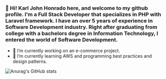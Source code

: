 ### 👋 Hi! Karl John Honrado here, and welcome to my github profile. I'm a Full Stack Developer that specializes in PHP with Laravel framework. I have an over 5 years of experience in Software Development industry. Right after graduating from college with a bachelors degree in Information Technology, I entered the world of Software Development.

- 🔭 I’m currently working on an e-commerce project.
- 🌱 I’m currently learning AWS and programming best practices and design patterns.

![Anurag's GitHub stats](https://github-readme-stats.vercel.app/api?username=honradokarl&show_icons=true&theme=radical)

<!--
**honradokarl/honradokarl** is a ✨ _special_ ✨ repository because its `README.md` (this file) appears on your GitHub profile.

Here are some ideas to get you started:

- 🔭 I’m currently working on ...
- 🌱 I’m currently learning ...
- 👯 I’m looking to collaborate on ...
- 🤔 I’m looking for help with ...
- 💬 Ask me about ...
- 📫 How to reach me: ...
- 😄 Pronouns: ...
- ⚡ Fun fact: ...
-->
